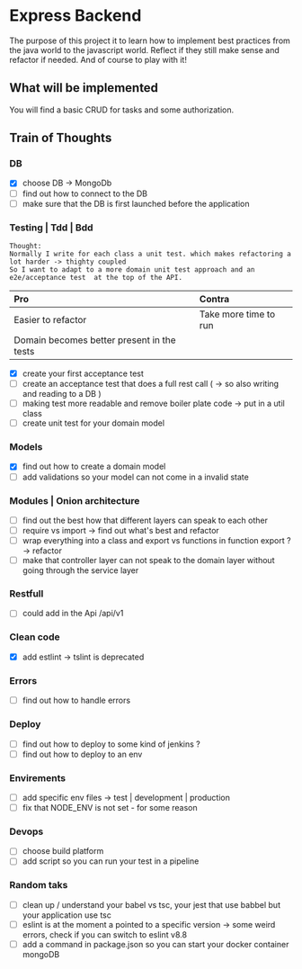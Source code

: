 # Express Backend

The purpose of this project it to learn how to implement best practices from the java world to the javascript world.
Reflect if they still make sense and refactor if needed. And of course to play with it!

## What will be implemented

You will find a basic CRUD for tasks and some authorization.

## Train of Thoughts

### DB

- [x] choose DB -> MongoDb
- [ ] find out how to connect to the DB
- [ ] make sure that the DB is first launched before the application

### Testing | Tdd | Bdd

```
Thought:
Normally I write for each class a unit test. which makes refactoring a lot harder -> thighty coupled
So I want to adapt to a more domain unit test approach and an e2e/acceptance test  at the top of the API.
```

Pro | Contra |
| :--- |:------------|
Easier to refactor  | Take more time to run |
Domain becomes better present in the tests  |

- [x] create your first acceptance test
- [ ] create an acceptance test that does a full rest call ( -> so also writing and reading to a DB )
- [ ] making test more readable and remove boiler plate code -> put in a util class
- [ ] create unit test for your domain model

### Models

- [x] find out how to create a domain model
- [ ] add validations so your model can not come in a invalid state

### Modules | Onion architecture

- [ ] find out the best how that different layers can speak to each other
- [ ] require vs import -> find out what's best and refactor
- [ ] wrap everything into a class and export vs functions in function export ? -> refactor
- [ ] make that controller layer can not speak to the domain layer without going through the service layer 

### Restfull

- [ ] could add in the Api /api/v1 

### Clean code

- [x] add estlint -> tslint is deprecated 


### Errors

- [ ] find out how to handle errors


### Deploy 

- [ ] find out how to deploy to some kind of jenkins ?
- [ ] find out how to deploy to an env

### Envirements

- [ ] add specific env files -> test | development | production
- [ ] fix that NODE_ENV is not set - for some reason 

### Devops

- [ ] choose build platform
- [ ] add script so you can run your test in a pipeline

### Random taks

- [ ] clean up / understand your babel vs tsc, your jest that use babbel but your application use tsc
- [ ] eslint is at the moment a pointed to a specific version -> some weird errors, check if you can switch to eslint v8.8
- [ ] add a command in package.json so you can start your docker container mongoDB
